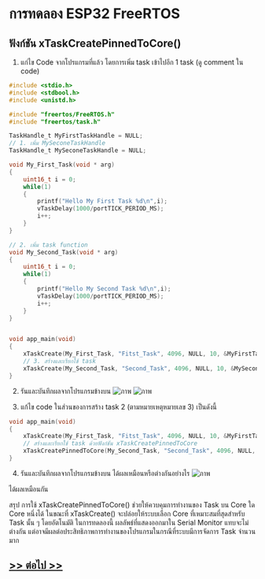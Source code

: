 # การทดลอง ESP32 FreeRTOS 
##  ฟังก์ชัน xTaskCreatePinnedToCore()

1. แก่ไข Code จากโปรแกรมที่แล้ว โดยการเพิ่ม task เข้าไปอีก 1 task (ดู comment ใน code)



```c
#include <stdio.h>
#include <stdbool.h>
#include <unistd.h>

#include "freertos/FreeRTOS.h"
#include "freertos/task.h"

TaskHandle_t MyFirstTaskHandle = NULL;
// 1. เพิ่ม MySeconeTaskHandle
TaskHandle_t MySeconeTaskHandle = NULL;

void My_First_Task(void * arg)
{
	uint16_t i = 0;
	while(1)
	{
		printf("Hello My First Task %d\n",i);
		vTaskDelay(1000/portTICK_PERIOD_MS);
		i++;
	}
}

// 2. เพิ่ม task function
void My_Second_Task(void * arg)
{
	uint16_t i = 0;
	while(1)
	{
		printf("Hello My Second Task %d\n",i);
		vTaskDelay(1000/portTICK_PERIOD_MS);
		i++;
	}
}


void app_main(void)
{
	xTaskCreate(My_First_Task, "Fitst_Task", 4096, NULL, 10, &MyFirstTaskHandle);
	// 3. สร้างและเรียกใช้ task
	xTaskCreate(My_Second_Task, "Second_Task", 4096, NULL, 10, &MySeconeTaskHandle);
}
```

2. รันและบันทึกผลจากโปรแกรมข้างบน
![ภาพ](https://github.com/user-attachments/assets/b2889a9e-be70-4b16-814c-677335920830)
![ภาพ](https://github.com/user-attachments/assets/8808180c-0751-4660-a2fa-29a59620e235)

3.  แก้ไข code ในส่วนของการสร้าง task 2 (ตามหมายเหตุหมายเลข 3) เป็นดังนี้

```c
void app_main(void)
{
	xTaskCreate(My_First_Task, "Fitst_Task", 4096, NULL, 10, &MyFirstTaskHandle);
	// สร้างและเรียกใช้ task ด้วยฟังก์ชัน xTaskCreatePinnedToCore
	xTaskCreatePinnedToCore(My_Second_Task, "Second_Task", 4096, NULL, 10, &MySeconeTaskHandle, 1);
}
```

4. รันและบันทึกผลจากโปรแกรมข้างบน ได้ผลเหมือนหรือต่างกันอย่างไร
![ภาพ](https://github.com/user-attachments/assets/97751964-c737-4b4f-a09b-2161733441ee)

ได้ผลเหมือนกัน 

สรุป
การใช้ xTaskCreatePinnedToCore() ช่วยให้ควบคุมการทำงานของ Task บน Core ใด Core หนึ่งได้ ในขณะที่ xTaskCreate() จะปล่อยให้ระบบเลือก Core ที่เหมาะสมที่สุดสำหรับ Task นั้น ๆ โดยอัตโนมัติ
ในการทดลองนี้ ผลลัพธ์ที่แสดงออกมาใน Serial Monitor แทบจะไม่ต่างกัน แต่อาจมีผลต่อประสิทธิภาพการทำงานของโปรแกรมในกรณีที่ระบบมีการจัดการ Task จำนวนมาก
## [>> ต่อไป >>](./ESP32-FreeRTOS-Labsheet-4.md) 
